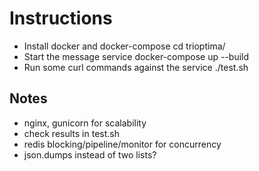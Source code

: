 # Instructions

* Install docker and docker-compose
    cd trioptima/
* Start the message service
    docker-compose up --build
* Run some curl commands against the service
    ./test.sh

## Notes
* nginx, gunicorn for scalability
* check results in test.sh
* redis blocking/pipeline/monitor for concurrency
* json.dumps instead of two lists?
